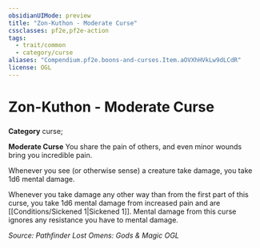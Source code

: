 ```yaml
---
obsidianUIMode: preview
title: "Zon-Kuthon - Moderate Curse"
cssclasses: pf2e,pf2e-action
tags:
  - trait/common
  - category/curse
aliases: "Compendium.pf2e.boons-and-curses.Item.aOVXhHVkLw9dLCdR"
license: OGL
---
```

# Zon-Kuthon - Moderate Curse

### 

**Category** curse; 




**Moderate Curse** You share the pain of others, and even minor wounds bring you incredible pain.

Whenever you see (or otherwise sense) a creature take damage, you take 1d6 mental damage.

Whenever you take damage any other way than from the first part of this curse, you take 1d6 mental damage from increased pain and are [[Conditions/Sickened 1|Sickened 1]]. Mental damage from this curse ignores any resistance you have to mental damage.

*Source: Pathfinder Lost Omens: Gods & Magic*
*OGL*